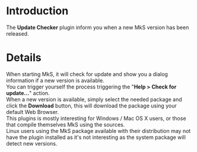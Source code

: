 # Introduction #

The **Update Checker** plugin inform you when a new MkS version has been released.

# Details #

When starting MkS, it will check for update and show you a dialog information if a new version is available.<br />
You can trigger yourself the process triggering the "**Help > Check for update...**" action.<br />
When a new version is available, simply select the needed package and click the **Download** button, this will download the package using your default Web Browser.<br />
This plugins is mostly interesting for Windows / Mac OS X users, or those that compile themselves MkS using the sources.<br />
Linux users using the MkS package available with their distribution may not have the plugin installed as it's not interesting as the system package will detect new versions.